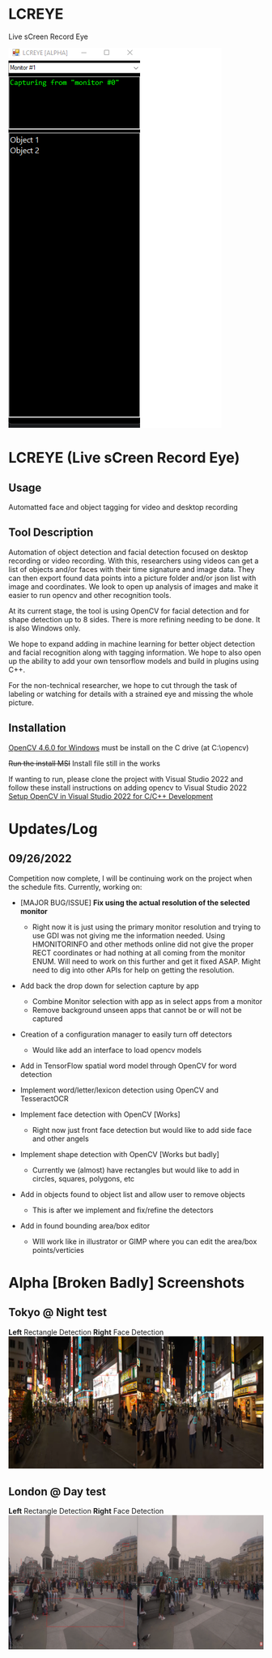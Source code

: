 # LCREYE
Live sCreen Record Eye

![Alpha 092022 Version with Object fake text](pictures/alpha_app092622.png "Alpha 092022 Version with Object fake text")

# LCREYE (Live sCreen Record Eye)

## Usage
Automatted face and object tagging for video and desktop recording

## Tool Description
Automation of object detection and facial detection focused on desktop recording or video recording. With this, researchers using videos can get a list of objects and/or faces with their time signature and image data. They can then export found data points into a picture folder and/or json list with image and coordinates. We look to open up analysis of images and make it easier to run opencv and other recognition tools.  

At its current stage, the tool is using OpenCV for facial detection and for shape detection up to 8 sides. There is more refining needing to be done. It is also Windows only.

We hope to expand adding in machine learning for better object detection and facial recognition along with tagging information. We hope to also open up the ability to add your own tensorflow models and build in plugins using C++.

For the non-technical researcher, we hope to cut through the task of labeling or watching for details with a strained eye and missing the whole picture.
 
## Installation
[OpenCV 4.6.0 for Windows](https://sourceforge.net/projects/opencvlibrary/files/4.6.0/) must be install on the C drive (at C:\opencv)

~~Run the install MSI~~ Install file still in the works

If wanting to run, please clone the project with Visual Studio 2022 and follow these install instructions on adding opencv to Visual Studio 2022 [Setup OpenCV in Visual Studio 2022 for C/C++ Development](https://www.youtube.com/watch?v=unSce_GPwto)

# Updates/Log

## 09/26/2022

Competition now complete, I will be continuing work on the project when the schedule fits. Currently, working on:

- [MAJOR BUG/ISSUE] **Fix using the actual resolution of the selected monitor**
	- Right now it is just using the primary monitor resolution and trying to use GDI was not giving me the information needed. Using HMONITORINFO and other methods online did not give the proper RECT coordinates or had nothing at all coming from the monitor ENUM. Will need to work on this further and get it fixed ASAP. Might need to dig into other APIs for help on getting the resolution.

- Add back the drop down for selection capture by app 
	- Combine Monitor selection with app as in select apps from a monitor
	- Remove background unseen apps that cannot be or will not be captured

- Creation of a configuration manager to easily turn off detectors
	- Would like add an interface to load opencv models

- Add in TensorFlow spatial word model through OpenCV for word detection

- Implement word/letter/lexicon detection using OpenCV and TesseractOCR

- Implement face detection with OpenCV [Works]
	- Right now just front face detection but would like to add side face and other angels

- Implement shape detection with OpenCV [Works but badly]
	- Currently we (almost) have rectangles but would like to add in circles, squares, polygons, etc

- Add in objects found to object list and allow user to remove objects
	- This is after we implement and fix/refine the detectors

- Add in found bounding area/box editor	
	- WIll work like in illustrator or GIMP where you can edit the area/box points/verticies

# Alpha [Broken Badly] Screenshots

## Tokyo @ Night test
**Left** Rectangle Detection **Right** Face Detection
![Tokyo at Night from 4k YT Video](pictures/tokyo_night_4k.png "Tokyo at Night from 4k YT Video https://www.youtube.com/watch?v=vHr4qSQ-5XU")

## London @ Day test
**Left** Rectangle Detection **Right** Face Detection
![London during daytime from 4k YT Video](pictures/london_day_4k.png "London during daytime from 4k YT Video https://www.youtube.com/watch?v=MGMqLGvtNpY")